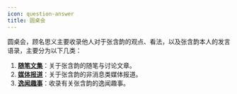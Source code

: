 ```yaml
---
icon: question-answer
title: 圆桌会
---
```


圆桌会，顾名思义主要收录他人对于张含韵的观点、看法，以及张含韵本人的发言语录，主要分为以下几类：

1. **[随笔文集](collection/)**：关于张含韵的随笔与讨论文章。
1. **[媒体报道](report/)**：关于张含韵的非消息类媒体报道。
1. **[逸闻趣事](anecdote/)**：收录有关张含韵的逸闻趣事。